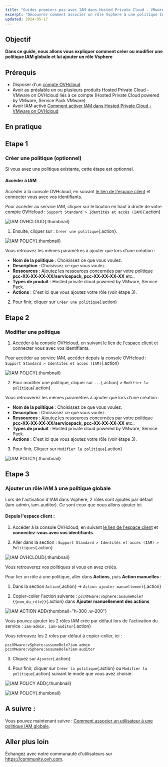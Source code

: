 ```yaml
---
title: "Guides premiers pas avec IAM dans Hosted Private Cloud - VMware on OVHcloud"
excerpt: "Découvrer comment associer un rôle Vsphere à une politique IAM"
updated: 2024-05-17
---
```


## Objectif
**Dans ce guide, nous allons vous expliquer comment créer ou modifier une politique IAM globale et lui ajouter un rôle Vsphere**

## Prérequis
- Disposer d'un [compte OVHcloud](/pages/account_and_service_management/account_information/ovhcloud-account-creation)
- Avoir au préalable un ou plusieurs produits Hosted Private Cloud - VMware on OVHcloud liés à ce compte (Hosted Private Cloud powered by VMware, Service Pack VMware)
- Avoir IAM activé [Comment activer IAM dans Hosted Private Cloud - VMware on OVHcloud](/pages/hosted_private_cloud/hosted_private_cloud_powered_by_vmware/vmware_iam_activation)

## En pratique

## Etape 1

### Créer une politique (optionnel)

Si vous avez une politique existante, cette étape est optionnel.

#### Accéder à IAM 

Accéder à la console OVHcloud, en suivant [le lien de l'espace client](/links/manager) et connecter vous avec vos identifiants.

Pour accéder au service IAM, cliquer sur le bouton en haut à droite de votre compte OVHcloud : `Support Standard > Identités et accès (IAM)`{.action}

![IAM OVHCLOUD](images/iam_role_policy_9.png){.thumbnail}

1. Ensuite, cliquer sur : `Créer une politique`{.action}.

![IAM POLICY](images/iam_role_policy_10.png){.thumbnail}

Vous retrouvez les mêmes paramètres à ajouter que lors d'une création :

- **Nom de la politique** : Choisissez ce que vous voulez.
- **Description** : Choisissez ce que vous voulez.
- **Ressources** : Ajoutez les ressources concernées par votre politique **pcc-XX-XX-XX-XX/servicepack, pcc-XX-XX-XX-XX** etc..
- **Types de produit** : Hosted private cloud powered by VMware, Service Pack.
- **Actions** : C'est ici que vous ajoutez votre rôle (voir étape 3).

2. Pour finir, cliquer sur `Créer une politique`{.action}

## Etape 2

### Modifier une politique

1. Accéder à la console OVHcloud, en suivant [le lien de l'espace client](/links/manager) et connecter vous avec vos identifiants.

Pour accéder au service IAM, accéder depuis la console OVHcloud : `Support Standard > Identités et accès (IAM)`{.action}

![IAM POLICY](images/iam_role_policy_14.png){.thumbnail}

2. Pour modifier une politique, cliquer sur `...`{.action} > `Modifier la politique`{.action}

Vous retrouverez les mêmes paramètres à ajouter que lors d'une création :

- **Nom de la politique** : Choisissez ce que vous voulez.
- **Description** : Choisissez ce que vous voulez.
- **Ressources** : Ajoutez les ressources concernées par votre politique **pcc-XX-XX-XX-XX/servicepack, pcc-XX-XX-XX-XX** etc..
- **Types de produit** : Hosted private cloud powered by VMware, Service Pack.
- **Actions** : C'est ici que vous ajoutez votre rôle (voir étape 3).

3. Pour finir, Cliquer sur `Modifier la politique`{.action}

![IAM POLICY](images/iam_role_policy_13.png){.thumbnail}

## Etape 3

### Ajouter un rôle IAM à une politique globale

Lors de l'activation d'IAM dans Vsphere, 2 rôles sont ajoutés par défaut (iam-admin, iam-auditor). Ce sont ceux que nous allons ajouter ici.

#### Depuis l'espace client :

1. Accéder à la console OVHcloud, en suivant [le lien de l'espace client](/links/manager) et **connectez-vous avec vos identifiants**.

2. Aller dans la section : `Support Standard > Identités et accès (IAM) > Politiques`{.action}

![IAM OVHCLOUD](images/iam_role_policy_9.png){.thumbnail}

Vous retrouverez vos politiques si vous en avez créés.

Pour lier un rôle à une politique, aller dans **Actions**, puis **Action manuelles** :

1. Dans la section `Action`{.action} -> `Action ajouter manuellement`{.action}

2. Copier-coller l'action suivante : `pccVMware:vSphere:assumeRole?{{nom_du_rôle}}`{.action} dans **Ajouter manuellement des actions**

![IAM ACTION ADD](images/iam_role_policy_11.png){thumbnail="h-300 .w-200"}

Vous pouvez ajouter les 2 rôles IAM crée par défaut lors de l'activation du service : `iam-admin, iam-auditor`{.action}

Vous retrouvez les 2 roles par défaut à copier-coller, ici :

```shell
pccVMware:vSphere:assumeRole?iam-admin
pccVMware:vSphere:assumeRole?iam-auditor
```
3. Cliquez sur `Ajouter`{.action}

4. Pour finir, cliquer sur `Créer la politique`{.action} ou `Modifier la politique`{.action} suivant le mode que vous avez choisie.

![IAM POLICY ADD](images/iam_role_policy_12.png){.thumbnail}

![IAM POLICY](images/iam_role_policy_13.png){.thumbnail}

## A suivre :
Vous pouvez maintenant suivre : [Comment associer un utilisateur à une politique IAM globale](/pages/hosted_private_cloud/hosted_private_cloud_powered_by_vmware/vmware_iam_user_policy).

## Aller plus loin

Échangez avec notre communauté d'utilisateurs sur <https://community.ovh.com>.

